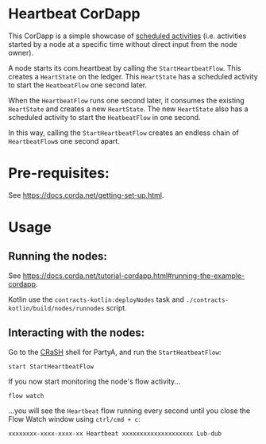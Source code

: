 # Heartbeat CorDapp

This CorDapp is a simple showcase of [scheduled activities](https://docs.corda.net/docs/corda-os/event-scheduling.html#how-to-implement-scheduled-events) (i.e. activities started by a node at a specific time without
direct input from the node owner).

A node starts its com.heartbeat by calling the `StartHeartbeatFlow`. This creates a `HeartState` on the ledger. This 
`HeartState` has a scheduled activity to start the `HeatbeatFlow` one second later.

When the `HeartbeatFlow` runs one second later, it consumes the existing `HeartState` and creates a new `HeartState`. 
The new `HeartState` also has a scheduled activity to start the `HeatbeatFlow` in one second.

In this way, calling the `StartHeartbeatFlow` creates an endless chain of `HeartbeatFlow`s one second apart.

# Pre-requisites:
  
See https://docs.corda.net/getting-set-up.html.

# Usage

## Running the nodes:

See https://docs.corda.net/tutorial-cordapp.html#running-the-example-cordapp.

Kotlin use the `contracts-kotlin:deployNodes` task and `./contracts-kotlin/build/nodes/runnodes` script.

## Interacting with the nodes:

Go to the [CRaSH](https://docs.corda.net/docs/corda-os/shell.html) shell for PartyA, and run the `StartHeatbeatFlow`:

    start StartHeartbeatFlow

If you now start monitoring the node's flow activity...

    flow watch

...you will see the `Heartbeat` flow running every second until you close the Flow Watch window using `ctrl/cmd + c`:

    xxxxxxxx-xxxx-xxxx-xx Heartbeat xxxxxxxxxxxxxxxxxxxx Lub-dub
